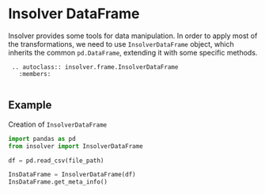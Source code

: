 # Insolver DataFrame

Insolver provides some tools for data manipulation. In order to apply most of the transformations, we need to use `InsolverDataFrame` object, which inherits the common `pd.DataFrame`, extending it with some specific methods. 

```eval_rst
 .. autoclass:: insolver.frame.InsolverDataFrame
   :members:
 
 ```

## Example
Creation of `InsolverDataFrame`

```python
import pandas as pd
from insolver import InsolverDataFrame

df = pd.read_csv(file_path)

InsDataFrame = InsolverDataFrame(df)
InsDataFrame.get_meta_info()
```

